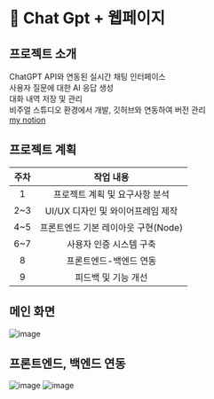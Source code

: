 # :page_with_curl: Chat Gpt + 웹페이지
## 프로젝트 소개
ChatGPT API와 연동된 실시간 채팅 인터페이스
<br/>사용자 질문에 대한 AI 응답 생성
<br/>대화 내역 저장 및 관리
<br/>비주얼 스튜디오 환경에서 개발, 깃허브와 연동하여 버전 관리
<br/>[my notion](https://www.notion.so/20d9a906882f80f29b8bfcb7a24fd6c1?source=copy_link)

## 프로젝트 계획
|주차|작업 내용|
|:------:|:---:|
|1|프로젝트 계획 및 요구사항 분석|
|2~3|UI/UX 디자인 및 와이어프레임 제작|
|4~5|프론트엔드 기본 레이아웃 구현(Node)|
|6~7|사용자 인증 시스템 구축|
|8|프론트엔드-백엔드 연동|
|9|피드백 및 기능 개선|


## 메인 화면
![image](https://github.com/user-attachments/assets/99d7cf95-0804-42dd-99bf-86fc963017bd)


## 프론트엔드, 백엔드 연동
![image](https://github.com/user-attachments/assets/d81434d5-6ac3-4146-b735-716ad7a540fe)
![image](https://github.com/user-attachments/assets/b07cb130-2ff5-43e4-aaf2-6d48eccc39c1)



